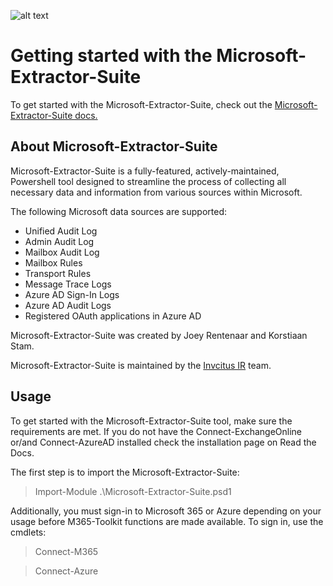![alt text](https://github.com/invictus-ir/Microsoft-Extractor-Suite/blob/main/docs/source/Images/Invictus-Incident-Response.jpg?raw=true)

# Getting started with the Microsoft-Extractor-Suite

To get started with the Microsoft-Extractor-Suite, check out the [Microsoft-Extractor-Suite docs.](https://Microsoft-Extractor-Suite.readthedocs.io/en/latest/index.html)

## About Microsoft-Extractor-Suite
Microsoft-Extractor-Suite is a fully-featured, actively-maintained, Powershell tool designed to streamline the process of collecting all necessary data and information from various sources within Microsoft.

The following Microsoft data sources are supported:
* Unified Audit Log
* Admin Audit Log
* Mailbox Audit Log
* Mailbox Rules
* Transport Rules
* Message Trace Logs
* Azure AD Sign-In Logs
* Azure AD Audit Logs
* Registered OAuth applications in Azure AD

Microsoft-Extractor-Suite was created by Joey Rentenaar and Korstiaan Stam.

Microsoft-Extractor-Suite is maintained by the [Invcitus IR](https://www.invictus-ir.com//) team.

## Usage
To get started with the Microsoft-Extractor-Suite tool, make sure the requirements are met. If you do not have the Connect-ExchangeOnline or/and Connect-AzureAD installed check
the installation page on Read the Docs.

The first step is to import the Microsoft-Extractor-Suite:
> Import-Module .\Microsoft-Extractor-Suite.psd1

Additionally, you must sign-in to Microsoft 365 or Azure depending on your usage before M365-Toolkit functions are made available. To sign in, use the cmdlets:
> Connect-M365

> Connect-Azure


